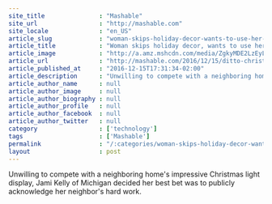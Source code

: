 ```yaml
---
site_title               : "Mashable"
site_url                 : "http://mashable.com"
site_locale              : "en_US"
article_slug             : "woman-skips-holiday-decor-wants-to-use-her-neighbor-s-christmas-lights-instead"
article_title            : "Woman skips holiday decor, wants to use her neighbor's Christmas lights instead"
article_image            : "http://a.amz.mshcdn.com/media/ZgkyMDE2LzEyLzE1LzhjLzM2N2Y5Y2RhZmMxMTQ3Yzc4NTZlM2Y3OGM5OTZlNmFkLjkwOWE2LnBuZwpwCXRodW1iCTEyMDB4NjMwCmUJanBn/a3deefc0/84d/367f9cda-fc11-47c7-856e-3f78c996e6ad.jpg"
article_url              : "http://mashable.com/2016/12/15/ditto-christmas-sign/"
article_published_at     : "2016-12-15T17:31:34-02:00"
article_description      : "Unwilling to compete with a neighboring home's impressive Christmas light display, Jami Kelly of Michigan decided her best bet was to publicly acknowledge her neighbor's hard work."
article_author_name      : null
article_author_image     : null
article_author_biography : null
article_author_profile   : null
article_author_facebook  : null
article_author_twitter   : null
category                 : ['technology']
tags                     : ['Mashable']
permalink                : "/:categories/woman-skips-holiday-decor-wants-to-use-her-neighbor-s-christmas-lights-instead/"
layout                   : post
---
```


Unwilling to compete with a neighboring home's impressive Christmas light display, Jami Kelly of Michigan decided her best bet was to publicly acknowledge her neighbor's hard work.
